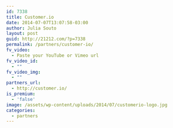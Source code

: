 ```yaml
---
id: 7338
title: Customer.io
date: 2014-07-07T13:07:58-03:00
author: Julia Souto
layout: post
guid: http://21212.com/?p=7338
permalink: /partners/customer-io/
fv_video:
  - Paste your YouTube or Vimeo url
fv_video_id:
  - ""
fv_video_img:
  - ""
partners_url:
  - http://customer.io/
is_premium:
  - 'false'
image: /assets/wp-content/uploads/2014/07/customerio-logo.jpg
categories:
  - partners
---
```

